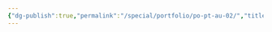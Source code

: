 ```yaml
---
{"dg-publish":true,"permalink":"/special/portfolio/po-pt-au-02/","title":"Photography: Assumption University (Scenery)","tags":["-special","-portfolio","-portfolio/photography","-member/nin827"]}
---
```


